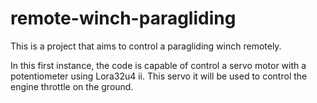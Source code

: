 # remote-winch-paragliding

This is a project that aims to control a paragliding winch remotely.

In this first instance, the code is capable of control a servo motor with a potentiometer using Lora32u4 ii. This servo it will be used to control the engine throttle on the ground.
